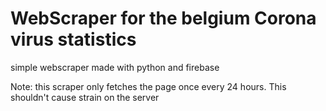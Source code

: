 # WebScraper for the belgium Corona virus statistics
simple webscraper made with python and firebase

Note: this scraper only fetches the page once every 24 hours. This shouldn't cause strain on the server
